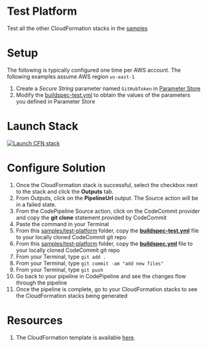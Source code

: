 # Test Platform
Test all the other CloudFormation stacks in the [samples](../)

# Setup

The following is typically configured one time per AWS account. The following examples assume AWS region `us-east-1`

1. Create a *Secure String* parameter named `GitHubToken` in [Parameter Store](https://console.aws.amazon.com/ec2/v2/home?region=us-east-1#Parameters:)
1. Modify the [buildspec-test.yml](./buildspec-test.yml) to obtain the values of the parameters you defined in Parameter Store

# Launch Stack

[![Launch CFN stack](https://s3.amazonaws.com/www.devopsessentialsaws.com/img/deploy-to-aws.png)](https://console.aws.amazon.com/cloudformation/home?region=us-east-1#cstack=sn%7Edevops-essentials-test-platform%7Cturl%7Ehttps://s3.amazonaws.com/www.devopsessentialsaws.com/samples/test-platform/pipeline.yml)

# Configure Solution

1. Once the CloudFormation stack is successful, select the checkbox next to the stack and click the <strong>Outputs</strong> tab. 
1. From Outputs, click on the **PipelineUrl** output. The Source action will be in a failed state.
1. From the CodePipeline Source action, click on the CodeCommit provider and copy the **git clone** statement provided by CodeCommit
1. Paste the command in your Terminal
1. From this [samples/test-platform](../test-platform) folder, copy the **[buildspec-test.yml](./buildspec-test.yml)** file to your locally cloned CodeCommit git repo
1. From this [samples/test-platform](../test-platform) folder, copy the **[buildspec.yml](./buildspec.yml)** file to your locally cloned CodeCommit git repo
1. From your Terminal, type `git add .`
1. From your Terminal, type `git commit -am "add new files"`
1. From your Terminal, type `git push`
1. Go back to your pipeline in CodePipeline and see the changes flow through the pipeline
1. Once the pipeline is complete, go to your CloudFormation stacks to see the CloudFormation stacks being generated

# Resources

1. The CloudFormation template is available [here](https://s3.amazonaws.com/www.devopsessentialsaws.com/samples/test-platform/pipeline.yml).





